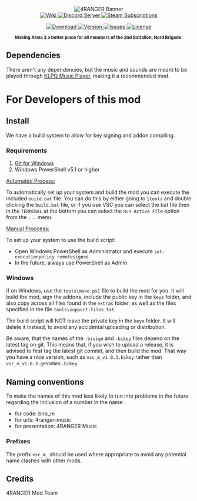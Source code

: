 <p align="center">
	<img src="https://github.com/4ranger/4ranger-music/blob/master/4RANGER_Music_Github.png" alt="4RANGER Banner" />
	<br />
	<a href="https://github.com/4ranger/4ranger-extras/wiki/Adding-New-Music">
		<img src="https://img.shields.io/badge/4RANGER_Extras_Wiki-How to Add Music-orange.svg?style=for-the-badge&logo=github" alt="Wiki" />
	</a>
	<a href="https://discord.gg/DRaWNyf">
		<img src="https://img.shields.io/discord/532683310409842728.svg?label=Discord&logo=Discord&colorB=7289da&style=for-the-badge" alt="Discord Server">
	</a>
	<a href="https://steamcommunity.com/sharedfiles/filedetails/?id=2265715499">
		<img src="https://img.shields.io/endpoint.svg?url=https%3A%2F%2Fshieldsio-steam-workshop.jross.me%2F2265715499%2Fsubscriptions-text&style=for-the-badge" alt="Steam Subscriptions">
	</a>
</p>
<p align="center">
	<a href="https://steamcommunity.com/sharedfiles/filedetails/?id=2265715499">
		<img src="https://img.shields.io/steam/size/2265715499?label=Download&logo=steam" alt="Download" />
	</a>
	<a href="https://github.com/4ranger/4ranger-music/releases">
		<img src="https://img.shields.io/github/release/4ranger/4ranger-music.svg?label=Version" alt="Version" />
	</a>
	<a href="https://github.com/4ranger/4ranger-music/issues">
		<img src="http://img.shields.io/github/issues-raw/4ranger/4ranger-music.svg?label=Issues&style=flat" alt="Issues" />
	</a>
	<a href="https://github.com/4ranger/4ranger-music/blob/master/LICENCE">
		<img src="https://img.shields.io/github/license/4ranger/4ranger-music.svg?style=flat&label=Licence" alt="License">
	</a>
</p>
<p align="center"><sup><strong>Making Arma 3 a better place for all members of the 2nd Battalion, Nord Brigade.</strong></sup></p>

## Dependencies
There aren't any dependencies, but the music and sounds are meant to be played through [KLPQ Music Player](https://steamcommunity.com/sharedfiles/filedetails/?id=1241545493), making it a recommended mod.

# For Developers of this mod
## Install
We have a build system to allow for key signing and addon compiling.

### Requirements
1. [Git for Windows](https://git-scm.com/download/win)
1. Windows PowerShell v5.1 or higher

<ins>Automated Process:</ins>

To automatically set up your system and build the mod you can execute the included `build.bat` file.
You can do this by either going to `\tools` and double clicking the `build.bat` file, or if you use VSC you can select the bat file then in the `TERMINAL` at the bottom you can select the `Run Active File` option from the `...` menu.

<ins>Manual Proccess:</ins>

To set up your system to use the build script:
- Open Windows PowerShell as Administrator and execute `set-executionpolicy remotesigned`
- In the future, always use PowerShell as Admin

### Windows
If on Windows, use the `tools\make.ps1` file to build the mod for you. It will build the mod, sign the addons, include the public key in the `keys` folder, and also copy across all files found in the `extras` folder, as well as the files specified in the file `tools\support-files.txt`.

The build script will NOT leave the private key in the `keys` folder. It will delete it instead, to avoid any accidental uploading or distribution.

Be aware, that the names of the `.bisign` and `.bikey` files depend on the latest tag on git. This means that, if you wish to upload a release, it is advised to first tag the latest git commit, and then build the mod. That way you have a nice version, such as `vsc_m_v1.0.3.bikey` rather than `vsc_m_v1.0.3-g0558b0c.bikey`.

## Naming conventions
To make the names of this mod less likely to run into problems in the future regarding the inclusion of a number in the name:
- for code: bnb_m
- for urls: 4ranger-music
- for presentation: 4RANGER Music

### Prefixes
The prefix `vsc_m_` should be used where appropriate to avoid any potential name clashes with other mods.

## Credits
4RANGER Mod Team
